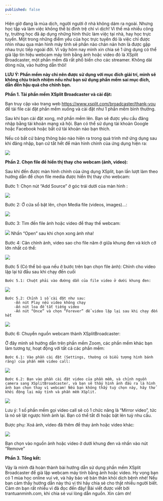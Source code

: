 ```yaml
---
published: false
---
```

Hiện giờ đang là mùa dịch, người người ở nhà không dám ra ngoài. Nhưng học tập và làm việc không thể bị đình trệ chỉ vì dịch! Vì thế mà nhiều công ty, trường học đã áp dụng những hình thức làm việc tại nhà, hay học trực tuyến. Một trong những điểm yếu của học trực tuyến đó là việc chỉ được nhìn nhau qua màn hình máy tính sẽ phần nào chán nản hơn là được gặp nhau trực tiếp ngoài đời. Vì vậy hôm nay mình xin chia sẻ 1 ứng dụng có thể giả lập tín hiệu webcam máy tính bằng ảnh hoặc video đó là XSplit Broadcaster, một phần mềm đã rất phổ biến cho các streamer. Không dài dòng nữa, vào hướng dẫn thôi!

**LƯU Ý: Phần mềm này chỉ nên được sử dụng với mục đích giải trí, mình sẽ không chịu trách nhiệm nếu như bạn sử dụng phần mềm sai mục đích, dẫn đến hậu quả cho chính bạn.**

**Phần 1. Tải phần mềm XSplit Broadcaster và cài đặt:**

Bạn truy cập vào trang web https://www.xsplit.com/broadcaster/thank-you để tải file cài đặt phần mềm xuống và cài đặt như 1 phần mềm bình thường.

Sau khi bạn cài đặt xong, mở phần mềm lên. Bạn sẽ được yêu cầu đăng nhập bằng tài khoản mạng xã hội. Bạn có thể sử dụng tài khoản Google hoặc Facebook hoặc bất cứ tài khoản nào bạn thích.

Nếu có bất cứ bảng thông báo nào hiện ra trong quá trình mở ứng dụng sau khi đăng nhập, bạn cứ tắt hết để màn hình chính của ứng dụng hiện ra:

![]({{site.baseurl}}/assets/images/virtualcam-xsplit/1.png)

**Phần 2. Chọn file để hiển thị thay cho webcam (ảnh, video):**

Sau khi đến được màn hình chính của ứng dụng XSplit, bạn lần lượt làm theo hướng dẫn để chọn file media được hiển thị thay cho webcam:

Bước 1: Chọn nút “Add Source” ở góc trái dưới của màn hình :

![]({{site.baseurl}}/assets/images/virtualcam-xsplit/2.png)

Bước 2: Ở cửa sổ bật lên, chọn Media file (videos, images)…:

![]({{site.baseurl}}/assets/images/virtualcam-xsplit/3.png)

Bước 3: Tìm đến file ảnh hoặc video để thay thế webcam:

![]({{site.baseurl}}/assets/images/virtualcam-xsplit/4.png)
Nhấn “Open” sau khi chọn xong ảnh nha!

Bước 4: Căn chỉnh ảnh, video sao cho file năm ở giữa khung đen và kích cỡ lớn nhất có thể:

![]({{site.baseurl}}/assets/images/virtualcam-xsplit/5.png)

Bước 5 (Có thể bỏ qua nếu ở bước trên bạn chọn file ảnh): Chỉnh cho video lặp lại từ đầu sau khi chạy đến cuối

	Bước 5.1: Chuột phải vào đường dẫn của file video ở dưới khung đen:
    
![]({{site.baseurl}}/assets/images/virtualcam-xsplit/6.png)

	Bước 5.2: Chỉnh 1 số cài đặt như sau:
		-Ấn nút Play nếu video không chạy
		-Ấn nút loa để tắt tiếng video
		-Ấn nút “Once” và chọn “Forever” để video lặp lại sau khi chạy đến hết
        
![]({{site.baseurl}}/assets/images/virtualcam-xsplit/7.png)

Bước 6: Chuyển nguồn webcam thành XSplitBroadcaster:

Ở đây mình sẽ hướng dẫn trên phần mềm Zoom, các phần mềm khác bạn làm tương tự, hoạt động với tất cả các phần mềm:

	Bước 6.1: Vào phần cài đặt (Settings, thường có biểu tượng hình bánh răng) của phần mềm video call:

![]({{site.baseurl}}/assets/images/virtualcam-xsplit/8.png)

	Bước 6.2: Bạn vào phần cài đặt video của phần mềm, và chỉnh nguồn camera sang XSplitBroadcaster, và bạn sẽ thấy hình ảnh đầu ra là hình ảnh bạn chọn thay vì webcam! Nếu bạn không thấy tuỳ chọn này, hãy thử khởi động lại máy tính và phần mềm XSplit.

![]({{site.baseurl}}/assets/images/virtualcam-xsplit/9.png)

Lưu ý: 1 số phần mềm gọi video call sẽ có 1 chức năng là “Mirror video”, tức là nó sẽ lật ngược hình ảnh lại. Bạn có thể tắt đi hoặc bật lên tuỳ nhu cầu.

Bược phụ: Xoá ảnh, video đã thêm để thay ảnh hoặc video khác:

![]({{site.baseurl}}/assets/images/virtualcam-xsplit/10.png)

Bạn chọn vào nguồn ảnh hoặc video ở dưới khung đen và nhấn vào nút “Remove”

**Phần 3. Tổng kết:**

Vậy là mình đã hoàn thành bài hướng dẫn sử dụng phần mềm XSplit Broadcaster để giả lập webcam máy tính bằng ảnh hoặc video. Hy vọng bạn có 1 mùa học online vui vẻ, và hãy bảo vệ bản thân khỏi dịch bệnh nhé! Nếu bạn cảm thấy hướng dẫn này thú vị thì hãy chia sẻ cho thật nhiều người biết. Cảm ơn bạn rất nhiều vì đã đọc đến đây! Bài viết được viết bởi trantuanminh.com, khi chia sẻ vui lòng dẫn nguồn. Xin cảm ơn!